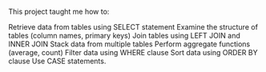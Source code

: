 This project taught me how to:

Retrieve data from tables using SELECT statement
Examine the structure of tables (column names, primary keys)
Join tables using LEFT JOIN and INNER JOIN
Stack data from multiple tables
Perform aggregate functions (average, count)
Filter data using WHERE clause
Sort data using ORDER BY clause
Use CASE statements.
